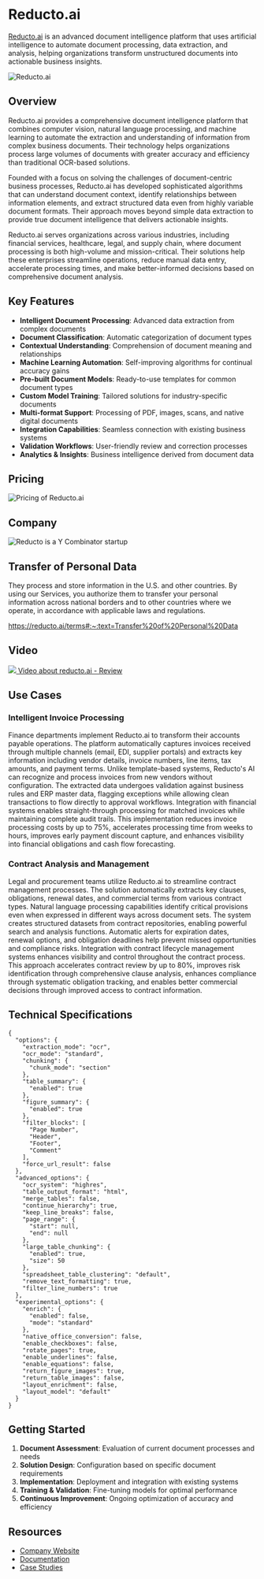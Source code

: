# Reducto.ai

[Reducto.ai](https://reducto.ai) is an advanced document intelligence platform that uses artificial intelligence to automate document processing, data extraction, and analysis, helping organizations transform unstructured documents into actionable business insights.

![Reducto.ai](./assets/reducto-ai.png)

## Overview

Reducto.ai provides a comprehensive document intelligence platform that combines computer vision, natural language processing, and machine learning to automate the extraction and understanding of information from complex business documents. Their technology helps organizations process large volumes of documents with greater accuracy and efficiency than traditional OCR-based solutions.

Founded with a focus on solving the challenges of document-centric business processes, Reducto.ai has developed sophisticated algorithms that can understand document context, identify relationships between information elements, and extract structured data even from highly variable document formats. Their approach moves beyond simple data extraction to provide true document intelligence that delivers actionable insights.

Reducto.ai serves organizations across various industries, including financial services, healthcare, legal, and supply chain, where document processing is both high-volume and mission-critical. Their solutions help these enterprises streamline operations, reduce manual data entry, accelerate processing times, and make better-informed decisions based on comprehensive document analysis.

## Key Features

- **Intelligent Document Processing**: Advanced data extraction from complex documents
- **Document Classification**: Automatic categorization of document types
- **Contextual Understanding**: Comprehension of document meaning and relationships
- **Machine Learning Automation**: Self-improving algorithms for continual accuracy gains
- **Pre-built Document Models**: Ready-to-use templates for common document types
- **Custom Model Training**: Tailored solutions for industry-specific documents
- **Multi-format Support**: Processing of PDF, images, scans, and native digital documents
- **Integration Capabilities**: Seamless connection with existing business systems
- **Validation Workflows**: User-friendly review and correction processes
- **Analytics & Insights**: Business intelligence derived from document data

## Pricing

![Pricing of Reducto.ai](./assets/pricing.gif)

## Company

![Reducto is a Y Combinator startup](./assets/funding-information-reducto.png)

## Transfer of Personal Data

They process and store information in the U.S. and other countries. By using our Services, you authorize them to transfer your personal information across national borders and to other countries where we operate, in accordance with applicable laws and regulations.

https://reducto.ai/terms#:~:text=Transfer%20of%20Personal%20Data

## Video

[![](./assets/video.png) Video about reducto.ai - Review](https://www.youtube.com/watch?v=E6T3Y3ugiV8)

## Use Cases

### Intelligent Invoice Processing

Finance departments implement Reducto.ai to transform their accounts payable operations. The platform automatically captures invoices received through multiple channels (email, EDI, supplier portals) and extracts key information including vendor details, invoice numbers, line items, tax amounts, and payment terms. Unlike template-based systems, Reducto's AI can recognize and process invoices from new vendors without configuration. The extracted data undergoes validation against business rules and ERP master data, flagging exceptions while allowing clean transactions to flow directly to approval workflows. Integration with financial systems enables straight-through processing for matched invoices while maintaining complete audit trails. This implementation reduces invoice processing costs by up to 75%, accelerates processing time from weeks to hours, improves early payment discount capture, and enhances visibility into financial obligations and cash flow forecasting.

### Contract Analysis and Management

Legal and procurement teams utilize Reducto.ai to streamline contract management processes. The solution automatically extracts key clauses, obligations, renewal dates, and commercial terms from various contract types. Natural language processing capabilities identify critical provisions even when expressed in different ways across document sets. The system creates structured datasets from contract repositories, enabling powerful search and analysis functions. Automatic alerts for expiration dates, renewal options, and obligation deadlines help prevent missed opportunities and compliance risks. Integration with contract lifecycle management systems enhances visibility and control throughout the contract process. This approach accelerates contract review by up to 80%, improves risk identification through comprehensive clause analysis, enhances compliance through systematic obligation tracking, and enables better commercial decisions through improved access to contract information.

## Technical Specifications

```aiignore
{
  "options": {
    "extraction_mode": "ocr",
    "ocr_mode": "standard",
    "chunking": {
      "chunk_mode": "section"
    },
    "table_summary": {
      "enabled": true
    },
    "figure_summary": {
      "enabled": true
    },
    "filter_blocks": [
      "Page Number",
      "Header",
      "Footer",
      "Comment"
    ],
    "force_url_result": false
  },
  "advanced_options": {
    "ocr_system": "highres",
    "table_output_format": "html",
    "merge_tables": false,
    "continue_hierarchy": true,
    "keep_line_breaks": false,
    "page_range": {
      "start": null,
      "end": null
    },
    "large_table_chunking": {
      "enabled": true,
      "size": 50
    },
    "spreadsheet_table_clustering": "default",
    "remove_text_formatting": true,
    "filter_line_numbers": true
  },
  "experimental_options": {
    "enrich": {
      "enabled": false,
      "mode": "standard"
    },
    "native_office_conversion": false,
    "enable_checkboxes": false,
    "rotate_pages": true,
    "enable_underlines": false,
    "enable_equations": false,
    "return_figure_images": true,
    "return_table_images": false,
    "layout_enrichment": false,
    "layout_model": "default"
  }
}
```


## Getting Started

1. **Document Assessment**: Evaluation of current document processes and needs
2. **Solution Design**: Configuration based on specific document requirements
3. **Implementation**: Deployment and integration with existing systems
4. **Training & Validation**: Fine-tuning models for optimal performance
5. **Continuous Improvement**: Ongoing optimization of accuracy and efficiency

## Resources

- [Company Website](https://reducto.ai/)
- [Documentation](https://docs.reducto.ai/)
- [Case Studies](https://reducto.ai/customers/)